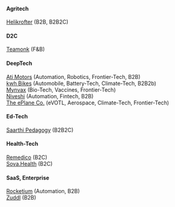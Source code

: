 #### Agritech

[Helikrofter](https://helicrofter.com/) (B2B, B2B2C)

####  D2C

[Teamonk](https://teamonk.com/) (F&B)


#### DeepTech

[Ati Motors](https://www.atimotors.com/) (Automation, Robotics, Frontier-Tech, B2B)\
[kwh Bikes](https://www.kwhbikes.com/) (Automobile, Battery-Tech, Climate-Tech, B2B2b)\
[Mynvax](http://mynvax.com/) (Bio-Tech, Vaccines, Frontier-Tech)\
[Niveshi](http://niveshi.com/) (Automation, Fintech, B2B)\
[The ePlane Co.](https://www.eplane.ai/) (eVOTL, Aerospace, Climate-Tech, Frontier-Tech)


#### Ed-Tech

[Saarthi Pedagogy](https://www.saarthipedagogy.com/) (B2B2C)

#### Health-Tech

[Remedico](https://remedicohealth.com/) (B2C)\
[Sova.Health](https://www.sova.health/) (B2C)



#### SaaS, Enterprise

[Rocketium](https://rocketium.com/) (Automation, B2B)\
[Zuddl](https://www.zuddl.com/) (B2B)




